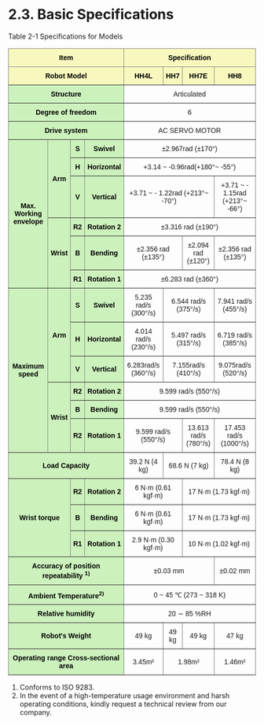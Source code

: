 ﻿# 2.3. Basic Specifications

Table 2-1 Specifications for Models
<style type="text/css">
.tg  {border-collapse:collapse;border-spacing:0;}
.tg td{border-color:black;border-style:solid;border-width:1px;font-family:Arial, sans-serif;font-size:14px;
  overflow:hidden;padding:10px 5px;word-break:normal;}
.tg th{border-color:black;border-style:solid;border-width:1px;font-family:Arial, sans-serif;font-size:14px;
  font-weight:normal;overflow:hidden;padding:10px 5px;word-break:normal;}
.tg .tg-9wq8{border-color:inherit;text-align:center;vertical-align:middle}
.tg .tg-c3xd{background-color:#f8f8be;border-color:inherit;color:#000000;font-weight:bold;text-align:center;vertical-align:middle}
.tg .tg-mft0{background-color:#ccf1bc;border-color:inherit;color:#000000;font-weight:bold;text-align:center;vertical-align:middle}
</style>
<table class="tg">
<thead>
  <tr>
    <th class="tg-c3xd" colspan="4">Item</th>
    <th class="tg-c3xd" colspan="4">Specification</th>
  </tr>
</thead>
<tbody>
  <tr>
    <td class="tg-c3xd" colspan="4">Robot Model</td>
    <td class="tg-c3xd">HH4L</td>
    <td class="tg-c3xd">HH7</td>
    <td class="tg-c3xd">HH7E</td>
    <td class="tg-c3xd">HH8</td>
  </tr>
  <tr>
    <td class="tg-mft0" colspan="4">Structure</td>
    <td class="tg-9wq8" colspan="4">Articulated</td>
  </tr>
  <tr>
    <td class="tg-mft0" colspan="4">Degree of freedom</td>
    <td class="tg-9wq8" colspan="4">6</td>
  </tr>
  <tr>
    <td class="tg-mft0" colspan="4">Drive system</td>
    <td class="tg-9wq8" colspan="4">AC SERVO MOTOR</td>
  </tr>
  <tr>
    <td class="tg-mft0" rowspan="6">Max. Working envelope</td>
    <td class="tg-mft0" rowspan="3">Arm</td>
    <td class="tg-mft0">S</td>
    <td class="tg-mft0">Swivel</td>
    <td class="tg-9wq8" colspan="4">±2.967rad (±170°)</td>
  </tr>
  <tr>
    <td class="tg-mft0">H</td>
    <td class="tg-mft0">Horizontal</td>
    <td class="tg-9wq8" colspan="4">+3.14 ~ -0.96rad(+180°~ -55°)</td>
  </tr>
  <tr>
    <td class="tg-mft0">V</td>
    <td class="tg-mft0">Vertical</td>
    <td class="tg-9wq8" colspan="3">+3.71 ~ - 1.22rad (+213°~ -70°)</td>
    <td class="tg-9wq8">+3.71 ~ - 1.15rad (+213°~ -66°)</td>
  </tr>
  <tr>
    <td class="tg-mft0" rowspan="3">Wrist</td>
    <td class="tg-mft0">R2</td>
    <td class="tg-mft0">Rotation 2</td>
    <td class="tg-9wq8" colspan="4">±3.316 rad (±190°)</td>
  </tr>
  <tr>
    <td class="tg-mft0">B</td>
    <td class="tg-mft0">Bending</td>
    <td class="tg-9wq8" colspan="2">±2.356 rad (±135°)</td>
    <td class="tg-9wq8">±2.094 rad (±120°)</td>
    <td class="tg-9wq8">±2.356 rad (±135°)</td>
  </tr>
  <tr>
    <td class="tg-mft0">R1</td>
    <td class="tg-mft0">Rotation 1</td>
    <td class="tg-9wq8" colspan="4">±6.283 rad (±360°)</td>
  </tr>
  <tr>
    <td class="tg-mft0" rowspan="6">Maximum speed</td>
    <td class="tg-mft0" rowspan="3">Arm</td>
    <td class="tg-mft0">S</td>
    <td class="tg-mft0">Swivel</td>
    <td class="tg-9wq8">5.235 rad/s (300°/s)</td>
    <td class="tg-9wq8" colspan="2">6.544 rad/s (375°/s)</td>
    <td class="tg-9wq8">7.941 rad/s (455°/s)</td>
  </tr>
  <tr>
    <td class="tg-mft0">H</td>
    <td class="tg-mft0">Horizontal</td>
    <td class="tg-9wq8">4.014 rad/s (230°/s)</td>
    <td class="tg-9wq8" colspan="2">5.497 rad/s (315°/s)</td>
    <td class="tg-9wq8">6.719 rad/s (385°/s)</td>
  </tr>
  <tr>
    <td class="tg-mft0">V</td>
    <td class="tg-mft0">Vertical</td>
    <td class="tg-9wq8">6.283rad/s (360°/s)</td>
    <td class="tg-9wq8" colspan="2">7.155rad/s (410°/s)</td>
    <td class="tg-9wq8">9.075rad/s (520°/s)</td>
  </tr>
  <tr>
    <td class="tg-mft0" rowspan="3">Wrist</td>
    <td class="tg-mft0">R2</td>
    <td class="tg-mft0">Rotation 2</td>
    <td class="tg-9wq8" colspan="4">9.599 rad/s (550°/s)</td>
  </tr>
  <tr>
    <td class="tg-mft0">B</td>
    <td class="tg-mft0">Bending</td>
    <td class="tg-9wq8" colspan="4">9.599 rad/s (550°/s)</td>
  </tr>
  <tr>
    <td class="tg-mft0">R2</td>
    <td class="tg-mft0">Rotation 1</td>
    <td class="tg-9wq8" colspan="2">9.599 rad/s (550°/s)</td>
    <td class="tg-9wq8">13.613 rad/s (780°/s)</td>
    <td class="tg-9wq8">17.453 rad/s (1000°/s)</td>
  </tr>
  <tr>
    <td class="tg-mft0" colspan="4">Load Capacity</td>
    <td class="tg-9wq8">39.2 N (4 kg)</td>
    <td class="tg-9wq8" colspan="2">68.6 N (7 kg)</td>
    <td class="tg-9wq8">78.4 N (8 kg)</td>
  </tr>
  <tr>
    <td class="tg-mft0" colspan="2" rowspan="3">Wrist torque</td>
    <td class="tg-mft0">R2</td>
    <td class="tg-mft0">Rotation 2</td>
    <td class="tg-9wq8" colspan="2">6 N·m (0.61 kgf·m)</td>
    <td class="tg-9wq8" colspan="2">17 N·m (1.73 kgf·m)</td>
  </tr>
  <tr>
    <td class="tg-mft0">B</td>
    <td class="tg-mft0">Bending</td>
    <td class="tg-9wq8" colspan="2">6 N·m (0.61 kgf·m)</td>
    <td class="tg-9wq8" colspan="2">17 N·m (1.73 kgf·m)</td>
  </tr>
  <tr>
    <td class="tg-mft0">R1</td>
    <td class="tg-mft0">Rotation 1</td>
    <td class="tg-9wq8" colspan="2">2.9 N·m (0.30 kgf·m)</td>
    <td class="tg-9wq8" colspan="2">10 N·m (1.02 kgf·m)</td>
  </tr>
  <tr>
    <td class="tg-mft0" colspan="4">Accuracy of position repeatability <sup>1)</sup></td>
    <td class="tg-9wq8" colspan="3">±0.03 mm</td>
    <td class="tg-9wq8">±0.02 mm</td>
  </tr>
  <tr>
    <td class="tg-mft0" colspan="4">Ambient Temperature<sup>2)</sup></td>
    <td class="tg-9wq8" colspan="4">0 ~ 45 ℃ (273 ~ 318 K)</td>
  </tr>
  <tr>
    <td class="tg-mft0" colspan="4">Relative humidity</td>
    <td class="tg-9wq8" colspan="4">20  ∼ 85 %RH</td>
  </tr>
  <tr>
    <td class="tg-mft0" colspan="4">Robot's Weight</td>
    <td class="tg-9wq8">49 kg</td>
    <td class="tg-9wq8">49 kg</td>
    <td class="tg-9wq8">49 kg</td>
    <td class="tg-9wq8">47 kg</td>
  </tr>
  <tr>
    <td class="tg-mft0" colspan="4">Operating range Cross-sectional area</td>
    <td class="tg-9wq8">3.45m²</td>
    <td class="tg-9wq8" colspan="2">1.98m²</td>
    <td class="tg-9wq8">1.46m²</td>
  </tr>
</tbody>
</table>

1)	Conforms to ISO 9283.
2)	In the event of a high-temperature usage environment and harsh operating conditions, kindly request a technical review from our company. 
